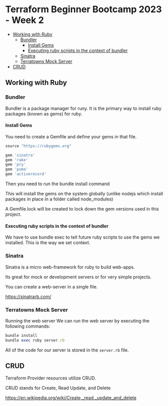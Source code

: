 # Terraform Beginner Bootcamp 2023 - Week 2

- [Working with Ruby](#working-with-ruby)
  * [Bundler](#bundler)
    + [Install Gems](#install-gems)
    + [Executing ruby scripts in the context of bundler](#executing-ruby-scripts-in-the-context-of-bundler)
  * [Sinatra](#sinatra)
  * [Terratowns Mock Server](#terratowns-mock-server)
- [CRUD](#crud)

## Working with Ruby

### Bundler

Bundler is a package manager for runy. It is the primary way to install ruby packages (known as gems) for ruby.

#### Install Gems

You need to create a Gemfile and define your gems in that file.
```ruby
source "https://rubygems.org"

gem 'sinatra'
gem 'rake'
gem 'pry'
gem 'puma'
gem 'activerecord'
```
Then you need to run the bundle install command

This will install the gems on the system globally (unlike nodejs which install packages in place in a folder called node_modules)

A Gemfile.lock will be created to lock down the gem versions used in this project.

#### Executing ruby scripts in the context of bundler

We have to use bundle exec to tell future ruby scripts to use the gems we installed. This is the way we set context.

### Sinatra

Sinatra is a micro web-framework for ruby to build web-apps.

Its great for mock or development servers or for very simple projects.

You can create a web-server in a single file.

https://sinatrarb.com/

### Terratowns Mock Server

Running the web server
We can run the web server by executing the following commands:
```ruby
bundle install
bundle exec ruby server.rb
```
All of the code for our server is stored in the ```server.rb``` file.

## CRUD

Terraform Provider resources utilize CRUD.

CRUD stands for Create, Read Update, and Delete

https://en.wikipedia.org/wiki/Create,_read,_update_and_delete